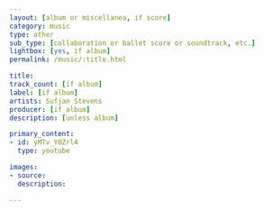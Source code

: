```yaml
---
layout: [album or miscellanea, if score]
category: music
type: other
sub_type: [collaboration or ballet score or soundtrack, etc.]
lightbox: [yes, if album]
permalink: /music/:title.html

title: 
track_count: [if album]
label: [if album]
artists: Sufjan Stevens
producer: [if album]
description: [unless album]

primary_content:
- id: yMTv_Y0Zrl4
  type: youtube

images:
- source: 
  description:

---
```

	